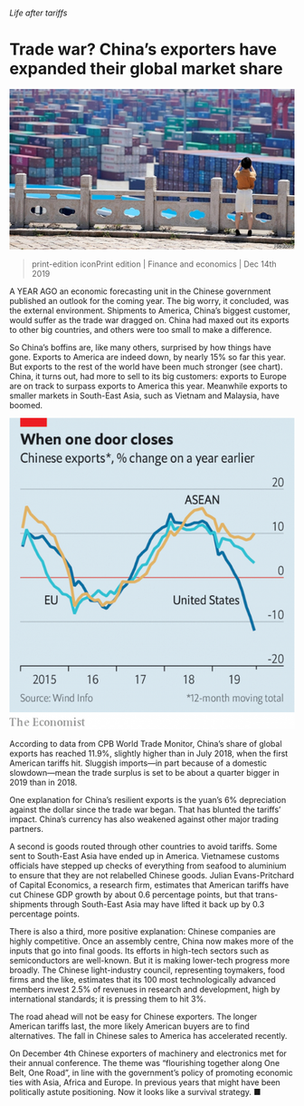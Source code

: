 ###### Life after tariffs

# Trade war? China’s exporters have expanded their global market share 

![image](images/20191214_fnp505.jpg) 

> print-edition iconPrint edition | Finance and economics | Dec 14th 2019 

A YEAR AGO an economic forecasting unit in the Chinese government published an outlook for the coming year. The big worry, it concluded, was the external environment. Shipments to America, China’s biggest customer, would suffer as the trade war dragged on. China had maxed out its exports to other big countries, and others were too small to make a difference. 

So China’s boffins are, like many others, surprised by how things have gone. Exports to America are indeed down, by nearly 15% so far this year. But exports to the rest of the world have been much stronger (see chart). China, it turns out, had more to sell to its big customers: exports to Europe are on track to surpass exports to America this year. Meanwhile exports to smaller markets in South-East Asia, such as Vietnam and Malaysia, have boomed. 

![image](images/20191214_FNC709.png) 

According to data from CPB World Trade Monitor, China’s share of global exports has reached 11.9%, slightly higher than in July 2018, when the first American tariffs hit. Sluggish imports—in part because of a domestic slowdown—mean the trade surplus is set to be about a quarter bigger in 2019 than in 2018. 

One explanation for China’s resilient exports is the yuan’s 6% depreciation against the dollar since the trade war began. That has blunted the tariffs’ impact. China’s currency has also weakened against other major trading partners. 

A second is goods routed through other countries to avoid tariffs. Some sent to South-East Asia have ended up in America. Vietnamese customs officials have stepped up checks of everything from seafood to aluminium to ensure that they are not relabelled Chinese goods. Julian Evans-Pritchard of Capital Economics, a research firm, estimates that American tariffs have cut Chinese GDP growth by about 0.6 percentage points, but that trans-shipments through South-East Asia may have lifted it back up by 0.3 percentage points. 

There is also a third, more positive explanation: Chinese companies are highly competitive. Once an assembly centre, China now makes more of the inputs that go into final goods. Its efforts in high-tech sectors such as semiconductors are well-known. But it is making lower-tech progress more broadly. The Chinese light-industry council, representing toymakers, food firms and the like, estimates that its 100 most technologically advanced members invest 2.5% of revenues in research and development, high by international standards; it is pressing them to hit 3%. 

The road ahead will not be easy for Chinese exporters. The longer American tariffs last, the more likely American buyers are to find alternatives. The fall in Chinese sales to America has accelerated recently. 

On December 4th Chinese exporters of machinery and electronics met for their annual conference. The theme was “flourishing together along One Belt, One Road”, in line with the government’s policy of promoting economic ties with Asia, Africa and Europe. In previous years that might have been politically astute positioning. Now it looks like a survival strategy. ■ 

